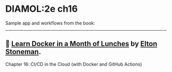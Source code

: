 # DIAMOL:2e ch16

Sample app and workflows from the book:

---
📔 [Learn Docker in a Month of Lunches](https://www.manning.com/books/learn-docker-in-a-month-of-lunches) by [Elton Stoneman](https://eltons.academy).
---

Chapter 16: CI/CD in the Cloud (with Docker and GitHub Actions)
